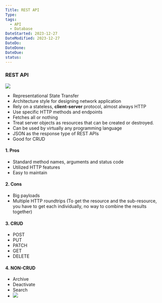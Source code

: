```yaml
---
Title: REST API
Type:
tags:
  - API
  - Database
DateStarted: 2023-12-27
DateModified: 2023-12-27
DateDo:
DateDone:
DateDue:
status:
---
```


### REST API

![](z-Assets/Pasted%20image%2020230308202339.png)

- Representational State Transfer
- Architecture style for designing network application
- Rely on a stateless, **client-server** protocol, almost always HTTP
- Use specific HTTP methods and endpoints
- Fetches all or nothing
- Treat server objects as resources that can be created or destroyed.
- Can be used by virtually any programming language
- JSON as the response type of REST APIs
- Good for CRUD

#### 1. Pros

- Standard method names, arguments and status code
- Utilized HTTP features
- Easy to maintain

#### 2. Cons

- Big payloads
- Multiple HTTP roundtrips (To get the resource and the sub-resource, you have to get each individually, no way to combine the results together)

#### 3. CRUD

- POST
- PUT
- PATCH
- GET
- DELETE

#### 4. NON-CRUD

- Archive
- Deactivate
- Search
- ![](z-Assets/Pasted%20image%2020230315162159.png)
